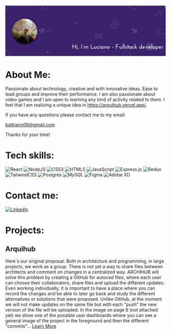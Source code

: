 ![Header](./assets/header.png)


# About Me:

Passionate about technology, creative and with innovative ideas. Ease to lead groups and improve their performance. I am also passionate about video games and I am open to learning any kind of activity related to them. I feel that I am realizing a unique idea in https://arquihub.vercel.app/.

If you have any questions please contact me to my email:

balbiano06@gmail.com

Thanks for your time!

# Tech skills:

![React](https://img.shields.io/badge/react-%2320232a.svg?style=for-the-badge&logo=react&logoColor=%2361DAFB) ![NodeJS](https://img.shields.io/badge/node.js-6DA55F?style=for-the-badge&logo=node.js&logoColor=white) ![CSS3](https://img.shields.io/badge/css3-%231572B6.svg?style=for-the-badge&logo=css3&logoColor=white) ![HTML5](https://img.shields.io/badge/html5-%23E34F26.svg?style=for-the-badge&logo=html5&logoColor=white) ![JavaScript](https://img.shields.io/badge/javascript-%23323330.svg?style=for-the-badge&logo=javascript&logoColor=%23F7DF1E) ![Express.js](https://img.shields.io/badge/express.js-%23404d59.svg?style=for-the-badge&logo=express&logoColor=%2361DAFB) ![Redux](https://img.shields.io/badge/redux-%23593d88.svg?style=for-the-badge&logo=redux&logoColor=white) ![TailwindCSS](https://img.shields.io/badge/tailwindcss-%2338B2AC.svg?style=for-the-badge&logo=tailwind-css&logoColor=white) ![Postgres](https://img.shields.io/badge/postgres-%23316192.svg?style=for-the-badge&logo=postgresql&logoColor=white) ![MySQL](https://img.shields.io/badge/mysql-%2300f.svg?style=for-the-badge&logo=mysql&logoColor=white) ![Figma](https://img.shields.io/badge/figma-%23F24E1E.svg?style=for-the-badge&logo=figma&logoColor=white) ![Adobe XD](https://img.shields.io/badge/Adobe%20XD-470137?style=for-the-badge&logo=Adobe%20XD&logoColor=#FF61F6)

# Contact me:
[![LinkedIn](https://img.shields.io/badge/LinkedIn-%230077B5.svg?logo=linkedin&logoColor=white)](https://www.linkedin.com/in/luciano-balbiano-740037207/)


# Projects:

## Arquihub

Here´s our original proposal: Both in architecture and programming, in large projects, we work as a group. There is not yet a way to share files between architects and comment on changes in a centralized way. ARCHIHUB will solve this problem by creating a GitHub for autocad files, where each user can choose their collaborators, share files and upload the different updates. Even working individually, it is important to have a place where you can record the changes and be able to later go back and study the different alternatives or solutions that were proposed. Unlike GitHub, at the moment we will not make updates on the same file but with each "push" the new version of the file will be uploaded. In the image on page 6 (not attached yet) we show one of the possible user dashboards where you can see a general image of the project in the foreground and then the different "commits"...   <a href="https://github.com/BalbianoLuciano/ArchiHub-Front" target="blank">Learn More</a>
